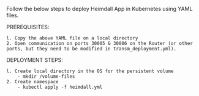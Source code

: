 Follow the below steps to deploy Heimdall App in Kubernetes using YAML files.

PREREQUISITES:

    l. Copy the above YAML file on a local directory
    2. Open communication on ports 30005 & 30006 on the Router (or other ports, but they need to be modified in transm_deployment.yml).

DEPLOYMENT STEPS:

    l. Create local directory in the OS for the persistent volume
        - mkdir /volume-files
    2. Create namespace
        - kubectl apply -f heimdall.yml
